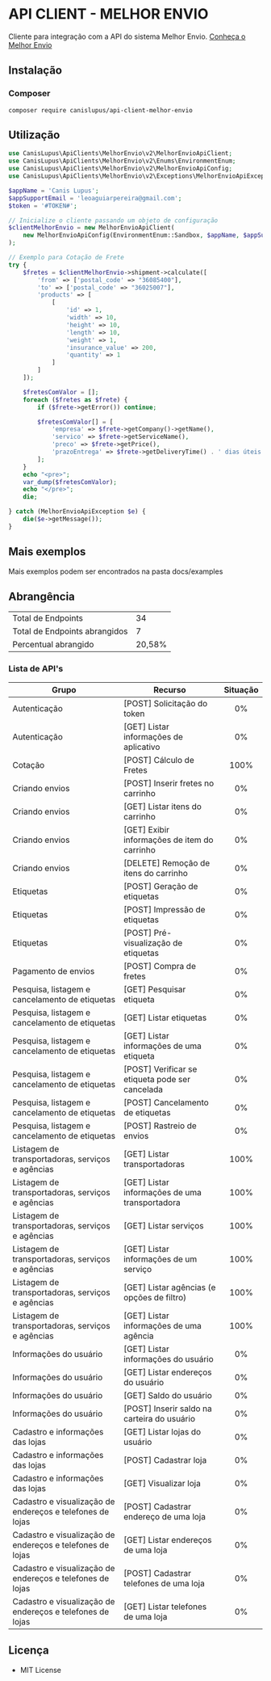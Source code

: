 # API CLIENT - MELHOR ENVIO

Cliente para integração com a API do sistema Melhor Envio. [Conheça o Melhor Envio](https://www.melhorenvio.com.br)

## Instalação

### Composer

```
composer require canislupus/api-client-melhor-envio
```

## Utilização

~~~php
use CanisLupus\ApiClients\MelhorEnvio\v2\MelhorEnvioApiClient;
use CanisLupus\ApiClients\MelhorEnvio\v2\Enums\EnvironmentEnum;
use CanisLupus\ApiClients\MelhorEnvio\v2\MelhorEnvioApiConfig;
use CanisLupus\ApiClients\MelhorEnvio\v2\Exceptions\MelhorEnvioApiException;

$appName = 'Canis Lupus';
$appSupportEmail = 'leoaguiarpereira@gmail.com';
$token = '#TOKEN#';

// Inicialize o cliente passando um objeto de configuração
$clientMelhorEnvio = new MelhorEnvioApiClient(
    new MelhorEnvioApiConfig(EnvironmentEnum::Sandbox, $appName, $appSupportEmail, $token)
);

// Exemplo para Cotação de Frete
try {    
    $fretes = $clientMelhorEnvio->shipment->calculate([
        'from' => ['postal_code' => "36085400"],
        'to' => ['postal_code' => "36025007"],
        'products' => [
            [
                'id' => 1,
                'width' => 10,
                'height' => 10,
                'length' => 10,
                'weight' => 1,
                'insurance_value' => 200,
                'quantity' => 1
            ]
        ]
    ]);

    $fretesComValor = [];
    foreach ($fretes as $frete) {
        if ($frete->getError()) continue;

        $fretesComValor[] = [
            'empresa' => $frete->getCompany()->getName(),
            'servico' => $frete->getServiceName(),
            'preco' => $frete->getPrice(),
            'prazoEntrega' => $frete->getDeliveryTime() . ' dias úteis'
        ];
    }
    echo "<pre>";
    var_dump($fretesComValor);
    echo "</pre>";
    die;

} catch (MelhorEnvioApiException $e) {
    die($e->getMessage());
}
~~~


## Mais exemplos

Mais exemplos podem ser encontrados na pasta docs/examples




## Abrangência

<table>
<tr>
    <td>Total de Endpoints</td>
    <td>34</td>
</tr>
<tr>
    <td>Total de Endpoints abrangidos</td>
    <td>7</td>
</tr>
<tr>
    <td>Percentual abrangido</td>
    <td>20,58%</td>
</tr>
</table>



### Lista de API's

| **Grupo**                                                 | **Recurso**                                     | **Situação** |
|-----------------------------------------------------------|-------------------------------------------------|:------------:|
| Autenticação                                              | [POST] Solicitação do token                     |      0%      |
| Autenticação                                              | [GET] Listar informações de aplicativo          |      0%      |
| Cotação                                                   | [POST] Cálculo de Fretes                        |     100%     |
| Criando envios                                            | [POST] Inserir fretes no carrinho               |      0%      |
| Criando envios                                            | [GET] Listar itens do carrinho                  |      0%      | 
| Criando envios                                            | [GET] Exibir informações de item do carrinho    |      0%      |
| Criando envios                                            | [DELETE] Remoção de itens do carrinho           |      0%      |
| Etiquetas                                                 | [POST] Geração de etiquetas                     |      0%      |
| Etiquetas                                                 | [POST] Impressão de etiquetas                   |      0%      |
| Etiquetas                                                 | [POST] Pré-visualização de etiquetas            |      0%      |
| Pagamento de envios                                       | [POST] Compra de fretes                         |      0%      |
| Pesquisa, listagem e cancelamento de etiquetas            | [GET] Pesquisar etiqueta                        |      0%      |
| Pesquisa, listagem e cancelamento de etiquetas            | [GET] Listar etiquetas                          |      0%      |
| Pesquisa, listagem e cancelamento de etiquetas            | [GET] Listar informações de uma etiqueta        |      0%      |
| Pesquisa, listagem e cancelamento de etiquetas            | [POST] Verificar se etiqueta pode ser cancelada |      0%      |
| Pesquisa, listagem e cancelamento de etiquetas            | [POST] Cancelamento de etiquetas                |      0%      |
| Pesquisa, listagem e cancelamento de etiquetas            | [POST] Rastreio de envios                       |      0%      |
| Listagem de transportadoras, serviços e agências          | [GET] Listar transportadoras                    |     100%     |
| Listagem de transportadoras, serviços e agências          | [GET] Listar informações de uma transportadora  |     100%     |
| Listagem de transportadoras, serviços e agências          | [GET] Listar serviços                           |     100%     |
| Listagem de transportadoras, serviços e agências          | [GET] Listar informações de um serviço          |     100%     |
| Listagem de transportadoras, serviços e agências          | [GET] Listar agências (e opções de filtro)      |     100%     |
| Listagem de transportadoras, serviços e agências          | [GET] Listar informações de uma agência         |     100%     |
| Informações do usuário                                    | [GET] Listar informações do usuário             |      0%      |
| Informações do usuário                                    | [GET] Listar endereços do usuário               |      0%      |
| Informações do usuário                                    | [GET] Saldo do usuário                          |      0%      |
| Informações do usuário                                    | [POST] Inserir saldo na carteira do usuário     |      0%      |
| Cadastro e informações das lojas                          | [GET] Listar lojas do usuário                   |      0%      |
| Cadastro e informações das lojas                          | [POST] Cadastrar loja                           |      0%      |
| Cadastro e informações das lojas                          | [GET] Visualizar loja                           |      0%      |
| Cadastro e visualização de endereços e telefones de lojas | [POST] Cadastrar endereço de uma loja           |      0%      |
| Cadastro e visualização de endereços e telefones de lojas | [GET] Listar endereços de uma loja              |      0%      |
| Cadastro e visualização de endereços e telefones de lojas | [POST] Cadastrar telefones de uma loja          |      0%      |
| Cadastro e visualização de endereços e telefones de lojas | [GET] Listar telefones de uma loja              |      0%      |


## Licença

- MIT License

